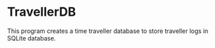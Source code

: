 # TravellerDB
This program creates a time traveller database to store traveller logs in SQLite database.
